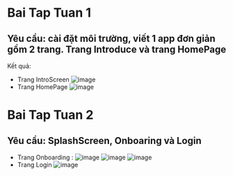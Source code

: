 # Bai Tap Tuan 1
## Yêu cầu: cài đặt môi trường, viết 1 app đơn giản gồm 2 trang. Trang Introduce và trang HomePage
Kết quả:
- Trang IntroScreen
   ![image](https://github.com/user-attachments/assets/e5dcfd51-d868-4744-bdec-671cf50aaf06)
- Trang HomePage
  ![image](https://github.com/user-attachments/assets/54f175c0-f432-4c9d-b5cf-8fe8d7edd9be)
  
# Bai Tap Tuan 2
## Yêu cầu: SplashScreen, Onboaring và Login
- Trang Onboarding :
   ![image](https://github.com/user-attachments/assets/e0d4714a-19c0-4cd3-8fd8-e64a22b297c5)
  ![image](https://github.com/user-attachments/assets/5df7ef24-37be-40f2-acdd-5efb075f43f7)
   ![image](https://github.com/user-attachments/assets/a2f3b078-a623-4b1d-9b29-758d05b66bc0)
- Trang Login
     ![image](https://github.com/user-attachments/assets/82c921ae-14d8-45be-a1b4-e1c950c28581)
  


